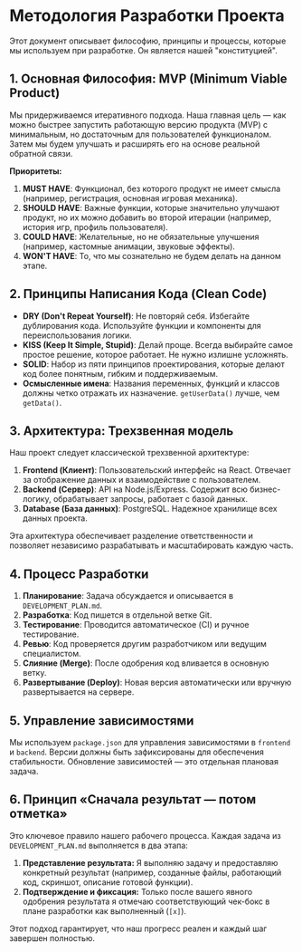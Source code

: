 # Методология Разработки Проекта

Этот документ описывает философию, принципы и процессы, которые мы используем при разработке. Он является нашей "конституцией".

## 1. Основная Философия: MVP (Minimum Viable Product)

Мы придерживаемся итеративного подхода. Наша главная цель — как можно быстрее запустить работающую версию продукта (MVP) с минимальным, но достаточным для пользователей функционалом. Затем мы будем улучшать и расширять его на основе реальной обратной связи.

**Приоритеты:**
1.  **MUST HAVE**: Функционал, без которого продукт не имеет смысла (например, регистрация, основная игровая механика).
2.  **SHOULD HAVE**: Важные функции, которые значительно улучшают продукт, но их можно добавить во второй итерации (например, история игр, профиль пользователя).
3.  **COULD HAVE**: Желательные, но не обязательные улучшения (например, кастомные анимации, звуковые эффекты).
4.  **WON'T HAVE**: То, что мы сознательно не будем делать на данном этапе.

## 2. Принципы Написания Кода (Clean Code)

*   **DRY (Don't Repeat Yourself)**: Не повторяй себя. Избегайте дублирования кода. Используйте функции и компоненты для переиспользования логики.
*   **KISS (Keep It Simple, Stupid)**: Делай проще. Всегда выбирайте самое простое решение, которое работает. Не нужно излишне усложнять.
*   **SOLID**: Набор из пяти принципов проектирования, которые делают код более понятным, гибким и поддерживаемым.
*   **Осмысленные имена**: Названия переменных, функций и классов должны четко отражать их назначение. `getUserData()` лучше, чем `getData()`.

## 3. Архитектура: Трехзвенная модель

Наш проект следует классической трехзвенной архитектуре:

1.  **Frontend (Клиент)**: Пользовательский интерфейс на React. Отвечает за отображение данных и взаимодействие с пользователем.
2.  **Backend (Сервер)**: API на Node.js/Express. Содержит всю бизнес-логику, обрабатывает запросы, работает с базой данных.
3.  **Database (База данных)**: PostgreSQL. Надежное хранилище всех данных проекта.

Эта архитектура обеспечивает разделение ответственности и позволяет независимо разрабатывать и масштабировать каждую часть.

## 4. Процесс Разработки

1.  **Планирование**: Задача обсуждается и описывается в `DEVELOPMENT_PLAN.md`.
2.  **Разработка**: Код пишется в отдельной ветке Git.
3.  **Тестирование**: Проводится автоматическое (CI) и ручное тестирование.
4.  **Ревью**: Код проверяется другим разработчиком или ведущим специалистом.
5.  **Слияние (Merge)**: После одобрения код вливается в основную ветку.
6.  **Развертывание (Deploy)**: Новая версия автоматически или вручную развертывается на сервере.

## 5. Управление зависимостями

Мы используем `package.json` для управления зависимостями в `frontend` и `backend`. Версии должны быть зафиксированы для обеспечения стабильности. Обновление зависимостей — это отдельная плановая задача.

## 6. Принцип «Сначала результат — потом отметка»

Это ключевое правило нашего рабочего процесса. Каждая задача из `DEVELOPMENT_PLAN.md` выполняется в два этапа:

1.  **Представление результата:** Я выполняю задачу и предоставляю конкретный результат (например, созданные файлы, работающий код, скриншот, описание готовой функции).
2.  **Подтверждение и фиксация:** Только после вашего явного одобрения результата я отмечаю соответствующий чек-бокс в плане разработки как выполненный (`[x]`).

Этот подход гарантирует, что наш прогресс реален и каждый шаг завершен полностью.